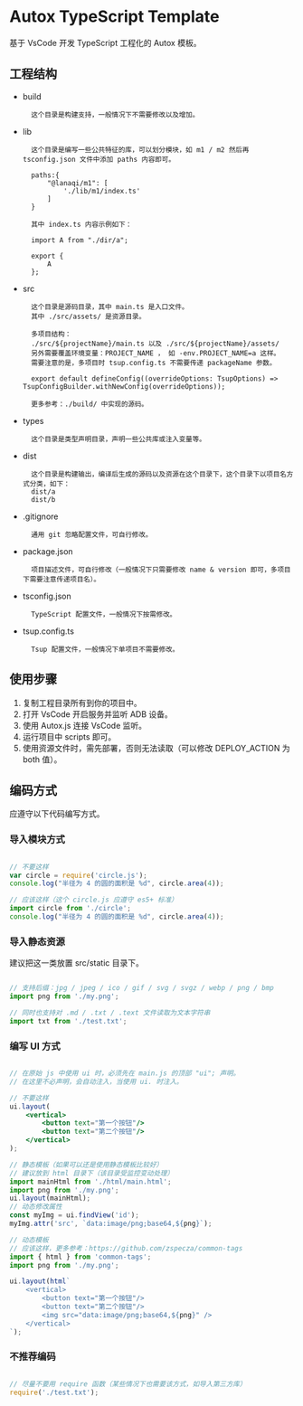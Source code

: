 # Autox TypeScript Template

基于 VsCode 开发 TypeScript 工程化的 Autox 模板。

## 工程结构

- build

        这个目录是构建支持，一般情况下不需要修改以及增加。

- lib

        这个目录是编写一些公共特征的库，可以划分模块，如 m1 / m2 然后再 tsconfig.json 文件中添加 paths 内容即可。

        paths:{
            "@lanaqi/m1": [
                './lib/m1/index.ts'
            ]
        }

        其中 index.ts 内容示例如下：

        import A from "./dir/a";

        export {
            A
        };

- src

        这个目录是源码目录，其中 main.ts 是入口文件。
        其中 ./src/assets/ 是资源目录。

        多项目结构：
        ./src/${projectName}/main.ts 以及 ./src/${projectName}/assets/
        另外需要覆盖环境变量：PROJECT_NAME ， 如 -env.PROJECT_NAME=a 这样。
        需要注意的是，多项目时 tsup.config.ts 不需要传递 packageName 参数。

        export default defineConfig((overrideOptions: TsupOptions) => TsupConfigBuilder.withNewConfig(overrideOptions));

        更多参考：./build/ 中实现的源码。

- types

        这个目录是类型声明目录，声明一些公共库或注入变量等。

- dist

        这个目录是构建输出，编译后生成的源码以及资源在这个目录下，这个目录下以项目名方式分类，如下：
        dist/a
        dist/b

- .gitignore

        通用 git 忽略配置文件，可自行修改。

- package.json

        项目描述文件，可自行修改（一般情况下只需要修改 name & version 即可，多项目下需要注意传递项目名）。

- tsconfig.json

        TypeScript 配置文件，一般情况下按需修改。

- tsup.config.ts

        Tsup 配置文件，一般情况下单项目不需要修改。

## 使用步骤

1. 复制工程目录所有到你的项目中。
2. 打开 VsCode 开启服务并监听 ADB 设备。
3. 使用 Autox.js 连接 VsCode 监听。
4. 运行项目中 scripts 即可。
5. 使用资源文件时，需先部署，否则无法读取（可以修改 DEPLOY_ACTION 为 both 值）。

## 编码方式

应遵守以下代码编写方式。

### 导入模块方式

``` js

// 不要这样
var circle = require('circle.js');
console.log("半径为 4 的圆的面积是 %d", circle.area(4));

// 应该这样（这个 circle.js 应遵守 es5+ 标准）
import circle from './circle';
console.log("半径为 4 的圆的面积是 %d", circle.area(4));

```

### 导入静态资源

建议把这一类放置 src/static 目录下。

``` ts

// 支持后缀：jpg / jpeg / ico / gif / svg / svgz / webp / png / bmp
import png from './my.png';

// 同时也支持对 .md / .txt / .text 文件读取为文本字符串
import txt from './test.txt';

```

### 编写 UI 方式

``` jsx

// 在原始 js 中使用 ui 时，必须先在 main.js 的顶部 "ui"; 声明。
// 在这里不必声明，会自动注入，当使用 ui. 时注入。

// 不要这样
ui.layout(
    <vertical>
        <button text="第一个按钮"/>
        <button text="第二个按钮"/>
    </vertical>
);

// 静态模板（如果可以还是使用静态模板比较好）
// 建议放到 html 目录下（该目录受监控变动处理）
import mainHtml from './html/main.html';
import png from './my.png';
ui.layout(mainHtml);
// 动态修改属性
const myImg = ui.findView('id');
myImg.attr('src', `data:image/png;base64,${png}`);

// 动态模板
// 应该这样，更多参考：https://github.com/zspecza/common-tags
import { html } from 'common-tags';
import png from './my.png';

ui.layout(html`
    <vertical>
        <button text="第一个按钮"/>
        <button text="第二个按钮"/>
        <img src="data:image/png;base64,${png}" />
    </vertical>
`);

```

### 不推荐编码

``` ts

// 尽量不要用 require 函数（某些情况下也需要该方式，如导入第三方库）
require('./test.txt');

```
